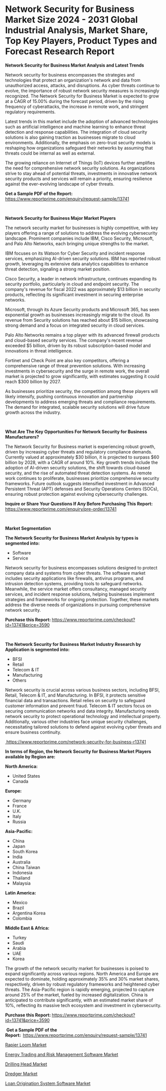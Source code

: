 <p><h1>Network Security for Business Market Size 2024 - 2031 Global Industrial Analysis, Market Share, Top Key Players, Product Types and Forecast Research Report</h1></p><p><strong>Network Security for Business Market Analysis and Latest Trends</strong></p>
<p><p>Network security for business encompasses the strategies and technologies that protect an organization's network and data from unauthorized access, attacks, and disruptions. As cyber threats continue to evolve, the importance of robust network security measures is increasingly recognized. The Network Security for Business Market is expected to grow at a CAGR of 15.00% during the forecast period, driven by the rising frequency of cyberattacks, the increase in remote work, and stringent regulatory requirements.</p><p>Latest trends in this market include the adoption of advanced technologies such as artificial intelligence and machine learning to enhance threat detection and response capabilities. The integration of cloud security solutions is also gaining traction as businesses migrate to cloud environments. Additionally, the emphasis on zero-trust security models is reshaping how organizations safeguard their networks by assuming that threats could be internal as well as external.</p><p>The growing reliance on Internet of Things (IoT) devices further amplifies the need for comprehensive network security solutions. As organizations strive to stay ahead of potential threats, investments in innovative network security products and services will remain a priority, ensuring resilience against the ever-evolving landscape of cyber threats.</p></p>
<p><strong>Get a Sample PDF of the Report:&nbsp;</strong> <a href="https://www.reportprime.com/enquiry/request-sample/13741?utm_campaign=1109&utm_medium=2&utm_source=Github&utm_content=ia&utm_term=29112024&utm_id=network-security-for-business">https://www.reportprime.com/enquiry/request-sample/13741</a></p>
<p>&nbsp;</p>
<p><strong>Network Security for Business Major Market Players</strong></p>
<p><p>The network security market for businesses is highly competitive, with key players offering a range of solutions to address the evolving cybersecurity landscape. Prominent companies include IBM, Cisco Security, Microsoft, and Palo Alto Networks, each bringing unique strengths to the market.</p><p>IBM focuses on its Watson for Cyber Security and incident response services, emphasizing AI-driven security solutions. IBM has reported robust growth, leveraging its extensive data analytics capabilities to enhance threat detection, signaling a strong market position.</p><p>Cisco Security, a leader in network infrastructure, continues expanding its security portfolio, particularly in cloud and endpoint security. The company's revenue for fiscal 2022 was approximately $13 billion in security products, reflecting its significant investment in securing enterprise networks.</p><p>Microsoft, through its Azure Security products and Microsoft 365, has seen exponential growth as businesses increasingly migrate to the cloud. Its revenue from Security solutions has reached about $15 billion, showcasing strong demand and a focus on integrated security in cloud services.</p><p>Palo Alto Networks remains a top player with its advanced firewall products and cloud-based security services. The company's recent revenue exceeded $5 billion, driven by its robust subscription-based model and innovations in threat intelligence.</p><p>Fortinet and Check Point are also key competitors, offering a comprehensive range of threat prevention solutions. With increasing investments in cybersecurity and the surge in remote work, the overall market is projected to grow significantly, with estimates suggesting it could reach $300 billion by 2027.</p><p>As businesses prioritize security, the competition among these players will likely intensify, pushing continuous innovation and partnership developments to address emerging threats and compliance requirements. The demand for integrated, scalable security solutions will drive future growth across the industry.</p></p>
<p>&nbsp;</p>
<p><strong>What Are The Key Opportunities For Network Security for Business Manufacturers?</strong></p>
<p><p>The Network Security for Business market is experiencing robust growth, driven by increasing cyber threats and regulatory compliance demands. Currently valued at approximately $30 billion, it is projected to surpass $60 billion by 2028, with a CAGR of around 10%. Key growth trends include the adoption of AI-driven security solutions, the shift towards cloud-based security, and the rise of automated threat detection systems. As remote work continues to proliferate, businesses prioritize comprehensive security frameworks. Future outlook suggests intensified investment in Advanced Persistent Threat (APT) defenses and Security Operations Centers (SOCs), ensuring robust protection against evolving cybersecurity challenges.</p></p>
<p><strong>Inquire or Share Your Questions If Any Before Purchasing This Report:</strong> <a href="https://www.reportprime.com/enquiry/pre-order/13741?utm_campaign=1109&utm_medium=2&utm_source=Github&utm_content=ia&utm_term=29112024&utm_id=network-security-for-business">https://www.reportprime.com/enquiry/pre-order/13741</a></p>
<p>&nbsp;</p>
<p><strong>Market Segmentation</strong></p>
<p><strong>The Network Security for Business Market Analysis by types is segmented into:</strong></p>
<p><ul><li>Software</li><li>Service</li></ul></p>
<p><p>Network security for business encompasses solutions designed to protect company data and systems from cyber threats. The software market includes security applications like firewalls, antivirus programs, and intrusion detection systems, providing tools to safeguard networks. Meanwhile, the service market offers consultancy, managed security services, and incident response solutions, helping businesses implement strategies and frameworks for ongoing protection. Together, these markets address the diverse needs of organizations in pursuing comprehensive network security.</p></p>
<p><strong>Purchase this Report:&nbsp;</strong><a href="https://www.reportprime.com/checkout?id=13741&price=3590&utm_campaign=1109&utm_medium=2&utm_source=Github&utm_content=ia&utm_term=29112024&utm_id=network-security-for-business">https://www.reportprime.com/checkout?id=13741&price=3590</a></p>
<p>&nbsp;</p>
<p><strong>The Network Security for Business Market Industry Research by Application is segmented into:</strong></p>
<p><ul><li>BFSI</li><li>Retail</li><li>Telecom & IT</li><li>Manufacturing</li><li>Others</li></ul></p>
<p><p>Network security is crucial across various business sectors, including BFSI, Retail, Telecom & IT, and Manufacturing. In BFSI, it protects sensitive financial data and transactions. Retail relies on security to safeguard customer information and prevent fraud. Telecom & IT sectors focus on securing communication networks and data integrity. Manufacturing needs network security to protect operational technology and intellectual property. Additionally, various other industries face unique security challenges, necessitating tailored solutions to defend against evolving cyber threats and ensure business continuity.</p></p>
<p><a href="https://www.reportprime.com/network-security-for-business-r13741?utm_campaign=1109&utm_medium=2&utm_source=Github&utm_content=ia&utm_term=29112024&utm_id=network-security-for-business">&nbsp;https://www.reportprime.com/network-security-for-business-r13741</a></p>
<p><strong>In terms of Region, the Network Security for Business Market Players available by Region are:</strong></p>
<p>
    <p> <strong> North America: </strong>
        <ul>
            <li>United States</li>
            <li>Canada</li>
        </ul>
        </p> 
    <p> <strong> Europe: </strong>
        <ul>
            <li>Germany</li>
            <li>France</li>
            <li>U.K.</li>
            <li>Italy</li>
            <li>Russia</li>
        </ul>
        </p> 
    <p> <strong> Asia-Pacific: </strong>
        <ul>
            <li>China</li>
            <li>Japan</li>
            <li>South Korea</li>
            <li>India</li>
            <li>Australia</li>
            <li>China Taiwan</li>
            <li>Indonesia</li>
            <li>Thailand</li>
            <li>Malaysia</li>
        </ul>
        </p> 
    <p> <strong> Latin America: </strong>
        <ul>
            <li>Mexico</li>
            <li>Brazil</li>
            <li>Argentina Korea</li>
            <li>Colombia</li>
        </ul>
        </p> 
    <p> <strong> Middle East & Africa: </strong>
        <ul>
            <li>Turkey</li>
            <li>Saudi</li>
            <li>Arabia</li>
            <li>UAE</li>
            <li>Korea</li>
        </ul>
    </p>
    </p>
<p><p>The growth of the network security market for businesses is poised to expand significantly across various regions. North America and Europe are expected to dominate, holding approximately 35% and 30% market shares, respectively, driven by robust regulatory frameworks and heightened cyber threats. The Asia-Pacific region is rapidly emerging, projected to capture around 25% of the market, fueled by increased digitalization. China is anticipated to contribute significantly, with an estimated market share of 10%, reflecting its massive tech ecosystem and investment in cybersecurity.</p></p>
<p><strong>Purchase this Report: </strong><a href="https://www.reportprime.com/checkout?id=13741&price=3590&utm_campaign=1109&utm_medium=2&utm_source=Github&utm_content=ia&utm_term=29112024&utm_id=network-security-for-business">https://www.reportprime.com/checkout?id=13741&price=3590</a></p>
<p>&nbsp;<strong>Get a Sample PDF of the Report:&nbsp;&nbsp;</strong><a href="https://www.reportprime.com/enquiry/request-sample/13741?utm_campaign=1109&utm_medium=2&utm_source=Github&utm_content=ia&utm_term=29112024&utm_id=network-security-for-business">https://www.reportprime.com/enquiry/request-sample/13741</a></p>
<p><strong></strong></p>
<p><p><a href="https://issuu.com/reportprime-2/docs/rapier-loom-market-size-2030.pptx?utm_campaign=1109&utm_medium=2&utm_source=Github&utm_content=ia&utm_term=29112024&utm_id=network-security-for-business">Rapier Loom Market</a></p><p><a href="https://github.com/FahadAhmed223/Market-Research-Report-List-1/blob/main/energy-trading-and-risk-management-software-market.md?utm_campaign=1109&utm_medium=2&utm_source=Github&utm_content=ia&utm_term=29112024&utm_id=network-security-for-business">Energy Trading and Risk Management Software Market</a></p><p><a href="https://www.linkedin.com/pulse/drilling-head-market-forecasted-types-applications-growing-ctx3c?utm_campaign=1109&utm_medium=2&utm_source=Github&utm_content=ia&utm_term=29112024&utm_id=network-security-for-business">Drilling Head Market</a></p><p><a href="https://www.linkedin.com/pulse/examining-dredgermarket-factorsinfluencing-revenue-growth-bwanc?utm_campaign=1109&utm_medium=2&utm_source=Github&utm_content=ia&utm_term=29112024&utm_id=network-security-for-business">Dredger Market</a></p><p><a href="https://github.com/NargisHussain432/Market-Research-Report-List-1/blob/main/loan-origination-system-software-market.md?utm_campaign=1109&utm_medium=2&utm_source=Github&utm_content=ia&utm_term=29112024&utm_id=network-security-for-business">Loan Origination System Software Market</a></p></p>